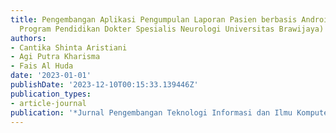 ```yaml
---
title: Pengembangan Aplikasi Pengumpulan Laporan Pasien berbasis Android (Studi Kasus
  Program Pendidikan Dokter Spesialis Neurologi Universitas Brawijaya)
authors:
- Cantika Shinta Aristiani
- Agi Putra Kharisma
- Fais Al Huda
date: '2023-01-01'
publishDate: '2023-12-10T00:15:33.139446Z'
publication_types:
- article-journal
publication: '*Jurnal Pengembangan Teknologi Informasi dan Ilmu Komputer*'
---
```

